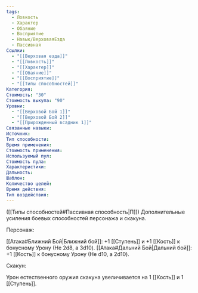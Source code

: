 ```yaml
---
tags:
  - Ловкость
  - Характер
  - Обаяние
  - Восприятие
  - Навык/ВерховаяЕзда
  - Пассивная
Ссылки:
  - "[[Верховая езда]]"
  - "[[Ловкость]]"
  - "[[Характер]]"
  - "[[Обаяние]]"
  - "[[Восприятие]]"
  - "[[Типы способностей]]"
Категория: 
Стоимость: "30"
Стоимость выкупа: "90"
Уровни:
  - "[[Верховой Бой 1]]"
  - "[[Верховой Бой 2]]"
  - "[[Прирожденный всадник 1]]"
Связанные навыки:
Источник:
Тип способности:
Время применения:
Стоимость применения:
Используемый пул:
Стоимость пула:
Характеристики:
Дальность:
Шаблон:
Количество целей:
Время действия:
Тип воздействия:
---
```

([[Типы способностей#Пассивная способность|П]]) Дополнительные усиления боевых способностей персонажа и скакуна. 

Персонаж:

[[Атака#Ближний Бой|Ближний бой]]: +1 [[Ступень]] и +1 [[Кость]] к бонусному Урону (Не 2d8, а 3d10).
[[Атака#Дальний Бой|Дальний бой]]: +1 [[Кость]] к бонусному Урону (Не d10, а 2d10).

Скакун:

Урон естественного оружия скакуна увеличивается на 1 [[Кость]] и 1 [[Ступень]].

